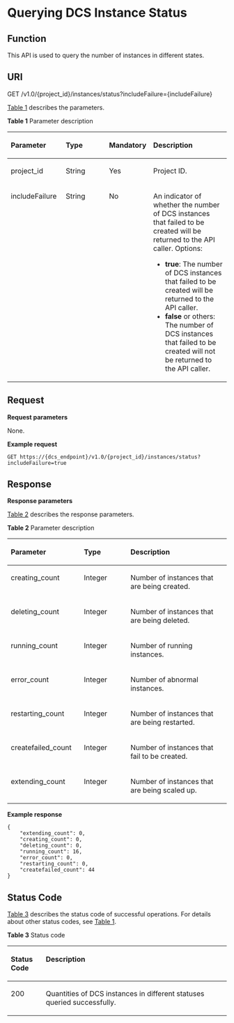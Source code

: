 # Querying DCS Instance Status<a name="dcs-api-0312016"></a>

## Function<a name="section7655111175616"></a>

This API is used to query the number of instances in different states.

## URI<a name="section1484710512711"></a>

GET /v1.0/\{project\_id\}/instances/status?includeFailure=\{includeFailure\}

[Table 1](#table1624017336377)  describes the parameters.

**Table  1**  Parameter description

<a name="table1624017336377"></a>
<table><thead align="left"><tr id="row172405338371"><th class="cellrowborder" valign="top" width="25.252525252525253%" id="mcps1.2.5.1.1"><p id="p323919337375"><a name="p323919337375"></a><a name="p323919337375"></a>Parameter</p>
</th>
<th class="cellrowborder" valign="top" width="21.21212121212121%" id="mcps1.2.5.1.2"><p id="p1524013335373"><a name="p1524013335373"></a><a name="p1524013335373"></a>Type</p>
</th>
<th class="cellrowborder" valign="top" width="16.161616161616163%" id="mcps1.2.5.1.3"><p id="p1324010337372"><a name="p1324010337372"></a><a name="p1324010337372"></a>Mandatory</p>
</th>
<th class="cellrowborder" valign="top" width="37.37373737373738%" id="mcps1.2.5.1.4"><p id="p42409332372"><a name="p42409332372"></a><a name="p42409332372"></a>Description</p>
</th>
</tr>
</thead>
<tbody><tr id="row2240173333711"><td class="cellrowborder" valign="top" width="25.252525252525253%" headers="mcps1.2.5.1.1 "><p id="p13240183343720"><a name="p13240183343720"></a><a name="p13240183343720"></a>project_id</p>
</td>
<td class="cellrowborder" valign="top" width="21.21212121212121%" headers="mcps1.2.5.1.2 "><p id="p13240123314374"><a name="p13240123314374"></a><a name="p13240123314374"></a>String</p>
</td>
<td class="cellrowborder" valign="top" width="16.161616161616163%" headers="mcps1.2.5.1.3 "><p id="p1224073317379"><a name="p1224073317379"></a><a name="p1224073317379"></a>Yes</p>
</td>
<td class="cellrowborder" valign="top" width="37.37373737373738%" headers="mcps1.2.5.1.4 "><p id="p142405335374"><a name="p142405335374"></a><a name="p142405335374"></a>Project ID.</p>
</td>
</tr>
<tr id="row155545432517"><td class="cellrowborder" valign="top" width="25.252525252525253%" headers="mcps1.2.5.1.1 "><p id="p1738651462512"><a name="p1738651462512"></a><a name="p1738651462512"></a>includeFailure</p>
</td>
<td class="cellrowborder" valign="top" width="21.21212121212121%" headers="mcps1.2.5.1.2 "><p id="p93879142256"><a name="p93879142256"></a><a name="p93879142256"></a>String</p>
</td>
<td class="cellrowborder" valign="top" width="16.161616161616163%" headers="mcps1.2.5.1.3 "><p id="p93871814152515"><a name="p93871814152515"></a><a name="p93871814152515"></a>No</p>
</td>
<td class="cellrowborder" valign="top" width="37.37373737373738%" headers="mcps1.2.5.1.4 "><p id="p1472542022512"><a name="p1472542022512"></a><a name="p1472542022512"></a>An indicator of whether the number of DCS instances that failed to be created will be returned to the API caller. Options:</p>
<a name="ul199610411577"></a><a name="ul199610411577"></a><ul id="ul199610411577"><li><strong id="b17321172843320"><a name="b17321172843320"></a><a name="b17321172843320"></a>true</strong>: The number of DCS instances that failed to be created will be returned to the API caller.</li><li><strong id="b7549183163619"><a name="b7549183163619"></a><a name="b7549183163619"></a>false</strong> or others: The number of DCS instances that failed to be created will not be returned to the API caller.</li></ul>
</td>
</tr>
</tbody>
</table>

## Request<a name="section188151421381"></a>

**Request parameters**

None.

**Example request**

```
GET https://{dcs_endpoint}/v1.0/{project_id}/instances/status?includeFailure=true
```

## Response<a name="section981263812810"></a>

**Response parameters**

[Table 2](#table595111370375)  describes the response parameters.

**Table  2**  Parameter description

<a name="table595111370375"></a>
<table><thead align="left"><tr id="row794915372377"><th class="cellrowborder" valign="top" width="33.333333333333336%" id="mcps1.2.4.1.1"><p id="p20949037193710"><a name="p20949037193710"></a><a name="p20949037193710"></a>Parameter</p>
</th>
<th class="cellrowborder" valign="top" width="21.21212121212121%" id="mcps1.2.4.1.2"><p id="p13949153763712"><a name="p13949153763712"></a><a name="p13949153763712"></a>Type</p>
</th>
<th class="cellrowborder" valign="top" width="45.45454545454546%" id="mcps1.2.4.1.3"><p id="p39491937183715"><a name="p39491937183715"></a><a name="p39491937183715"></a>Description</p>
</th>
</tr>
</thead>
<tbody><tr id="row1373142317719"><td class="cellrowborder" valign="top" width="33.333333333333336%" headers="mcps1.2.4.1.1 "><p id="p1673122311718"><a name="p1673122311718"></a><a name="p1673122311718"></a>creating_count</p>
</td>
<td class="cellrowborder" valign="top" width="21.21212121212121%" headers="mcps1.2.4.1.2 "><p id="p1731923974"><a name="p1731923974"></a><a name="p1731923974"></a>Integer</p>
</td>
<td class="cellrowborder" valign="top" width="45.45454545454546%" headers="mcps1.2.4.1.3 "><p id="p147410234712"><a name="p147410234712"></a><a name="p147410234712"></a>Number of instances that are being created.</p>
</td>
</tr>
<tr id="row143510389719"><td class="cellrowborder" valign="top" width="33.333333333333336%" headers="mcps1.2.4.1.1 "><p id="p3363381170"><a name="p3363381170"></a><a name="p3363381170"></a>deleting_count</p>
</td>
<td class="cellrowborder" valign="top" width="21.21212121212121%" headers="mcps1.2.4.1.2 "><p id="p12361538673"><a name="p12361538673"></a><a name="p12361538673"></a>Integer</p>
</td>
<td class="cellrowborder" valign="top" width="45.45454545454546%" headers="mcps1.2.4.1.3 "><p id="p17361338972"><a name="p17361338972"></a><a name="p17361338972"></a>Number of instances that are being deleted.</p>
</td>
</tr>
<tr id="row236338974"><td class="cellrowborder" valign="top" width="33.333333333333336%" headers="mcps1.2.4.1.1 "><p id="p4371338972"><a name="p4371338972"></a><a name="p4371338972"></a>running_count</p>
</td>
<td class="cellrowborder" valign="top" width="21.21212121212121%" headers="mcps1.2.4.1.2 "><p id="p537163817718"><a name="p537163817718"></a><a name="p537163817718"></a>Integer</p>
</td>
<td class="cellrowborder" valign="top" width="45.45454545454546%" headers="mcps1.2.4.1.3 "><p id="p173713381072"><a name="p173713381072"></a><a name="p173713381072"></a>Number of running instances.</p>
</td>
</tr>
<tr id="row0377387714"><td class="cellrowborder" valign="top" width="33.333333333333336%" headers="mcps1.2.4.1.1 "><p id="p537238473"><a name="p537238473"></a><a name="p537238473"></a>error_count</p>
</td>
<td class="cellrowborder" valign="top" width="21.21212121212121%" headers="mcps1.2.4.1.2 "><p id="p18372383710"><a name="p18372383710"></a><a name="p18372383710"></a>Integer</p>
</td>
<td class="cellrowborder" valign="top" width="45.45454545454546%" headers="mcps1.2.4.1.3 "><p id="p183714388719"><a name="p183714388719"></a><a name="p183714388719"></a>Number of abnormal instances.</p>
</td>
</tr>
<tr id="row339993617817"><td class="cellrowborder" valign="top" width="33.333333333333336%" headers="mcps1.2.4.1.1 "><p id="p1439943616811"><a name="p1439943616811"></a><a name="p1439943616811"></a>restarting_count</p>
</td>
<td class="cellrowborder" valign="top" width="21.21212121212121%" headers="mcps1.2.4.1.2 "><p id="p173997361883"><a name="p173997361883"></a><a name="p173997361883"></a>Integer</p>
</td>
<td class="cellrowborder" valign="top" width="45.45454545454546%" headers="mcps1.2.4.1.3 "><p id="p139914362812"><a name="p139914362812"></a><a name="p139914362812"></a>Number of instances that are being restarted.</p>
</td>
</tr>
<tr id="row53991036484"><td class="cellrowborder" valign="top" width="33.333333333333336%" headers="mcps1.2.4.1.1 "><p id="p1039953618810"><a name="p1039953618810"></a><a name="p1039953618810"></a>createfailed_count</p>
</td>
<td class="cellrowborder" valign="top" width="21.21212121212121%" headers="mcps1.2.4.1.2 "><p id="p12399836185"><a name="p12399836185"></a><a name="p12399836185"></a>Integer</p>
</td>
<td class="cellrowborder" valign="top" width="45.45454545454546%" headers="mcps1.2.4.1.3 "><p id="p114001136482"><a name="p114001136482"></a><a name="p114001136482"></a>Number of instances that fail to be created.</p>
</td>
</tr>
<tr id="row815993161513"><td class="cellrowborder" valign="top" width="33.333333333333336%" headers="mcps1.2.4.1.1 "><p id="p016023161518"><a name="p016023161518"></a><a name="p016023161518"></a>extending_count</p>
</td>
<td class="cellrowborder" valign="top" width="21.21212121212121%" headers="mcps1.2.4.1.2 "><p id="p516043151515"><a name="p516043151515"></a><a name="p516043151515"></a>Integer</p>
</td>
<td class="cellrowborder" valign="top" width="45.45454545454546%" headers="mcps1.2.4.1.3 "><p id="p1016083171513"><a name="p1016083171513"></a><a name="p1016083171513"></a>Number of instances that are being scaled up.</p>
</td>
</tr>
</tbody>
</table>

**Example response**

```
{
    "extending_count": 0,
    "creating_count": 0,
    "deleting_count": 0, 
    "running_count": 16,
    "error_count": 0,
    "restarting_count": 0,
    "createfailed_count": 44
}
```

## Status Code<a name="section865917510135"></a>

[Table 3](#table36591653133)  describes the status code of successful operations. For details about other status codes, see  [Table 1](status-codes.md#table5210141351517).

**Table  3**  Status code

<a name="table36591653133"></a>
<table><thead align="left"><tr id="row766085191316"><th class="cellrowborder" valign="top" width="15.98%" id="mcps1.2.3.1.1"><p id="p1666016571317"><a name="p1666016571317"></a><a name="p1666016571317"></a>Status Code</p>
</th>
<th class="cellrowborder" valign="top" width="84.02%" id="mcps1.2.3.1.2"><p id="p1066017520139"><a name="p1066017520139"></a><a name="p1066017520139"></a>Description</p>
</th>
</tr>
</thead>
<tbody><tr id="row1066045101315"><td class="cellrowborder" valign="top" width="15.98%" headers="mcps1.2.3.1.1 "><p id="p1666011541314"><a name="p1666011541314"></a><a name="p1666011541314"></a>200</p>
</td>
<td class="cellrowborder" valign="top" width="84.02%" headers="mcps1.2.3.1.2 "><p id="p1466005171319"><a name="p1466005171319"></a><a name="p1466005171319"></a>Quantities of DCS instances in different statuses queried successfully.</p>
</td>
</tr>
</tbody>
</table>

